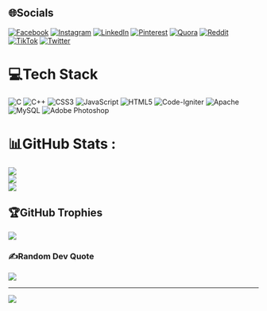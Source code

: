 
## 🌐Socials
[![Facebook](https://img.shields.io/badge/Facebook-%231877F2.svg?logo=Facebook&logoColor=white)](https://facebook.com/yitagesu.ketema) [![Instagram](https://img.shields.io/badge/Instagram-%23E4405F.svg?logo=Instagram&logoColor=white)](https://instagram.com/yitu_ketema) [![LinkedIn](https://img.shields.io/badge/LinkedIn-%230077B5.svg?logo=linkedin&logoColor=white)](https://linkedin.com/in/yitagesuketema) [![Pinterest](https://img.shields.io/badge/Pinterest-%23E60023.svg?logo=Pinterest&logoColor=white)](https://pinterest.com/yitagesuketema) [![Quora](https://img.shields.io/badge/Quora-%23B92B27.svg?logo=Quora&logoColor=white)](https://quora.com/profile/YituTech) [![Reddit](https://img.shields.io/badge/Reddit-%23FF4500.svg?logo=Reddit&logoColor=white)](https://reddit.com/user/Yituketema) [![TikTok](https://img.shields.io/badge/TikTok-%23000000.svg?logo=TikTok&logoColor=white)](https://tiktok.com/@Yi2tech) [![Twitter](https://img.shields.io/badge/Twitter-%231DA1F2.svg?logo=Twitter&logoColor=white)](https://twitter.com/Yituketema) 

# 💻Tech Stack
![C](https://img.shields.io/badge/c-%2300599C.svg?style=for-the-badge&logo=c&logoColor=white) ![C++](https://img.shields.io/badge/c++-%2300599C.svg?style=for-the-badge&logo=c%2B%2B&logoColor=white) ![CSS3](https://img.shields.io/badge/css3-%231572B6.svg?style=for-the-badge&logo=css3&logoColor=white) ![JavaScript](https://img.shields.io/badge/javascript-%23323330.svg?style=for-the-badge&logo=javascript&logoColor=%23F7DF1E) ![HTML5](https://img.shields.io/badge/html5-%23E34F26.svg?style=for-the-badge&logo=html5&logoColor=white) ![Code-Igniter](https://img.shields.io/badge/CodeIgniter-%23EF4223.svg?style=for-the-badge&logo=codeIgniter&logoColor=white) ![Apache](https://img.shields.io/badge/apache-%23D42029.svg?style=for-the-badge&logo=apache&logoColor=white) ![MySQL](https://img.shields.io/badge/mysql-%2300f.svg?style=for-the-badge&logo=mysql&logoColor=white) ![Adobe Photoshop](https://img.shields.io/badge/adobephotoshop-%2331A8FF.svg?style=for-the-badge&logo=adobephotoshop&logoColor=white)
# 📊GitHub Stats :
![](https://github-readme-stats.vercel.app/api?username=Yitagesuketema&theme=dark&hide_border=true&include_all_commits=true&count_private=false)<br/>
![](https://github-readme-streak-stats.herokuapp.com/?user=Yitagesuketema&theme=dark&hide_border=true)<br/>
![](https://github-readme-stats.vercel.app/api/top-langs/?username=Yitagesuketema&theme=dark&hide_border=true&include_all_commits=true&count_private=false&layout=compact)

## 🏆GitHub Trophies
![](https://github-profile-trophy.vercel.app/?username=Yitagesuketema&theme=radical&no-frame=false&no-bg=false&margin-w=4)

### ✍️Random Dev Quote
![](https://quotes-github-readme.vercel.app/api?type=horizontal&theme=dark)

---
[![](https://visitcount.itsvg.in/api?id=Yitagesuketema&icon=0&color=0)](https://visitcount.itsvg.in)
